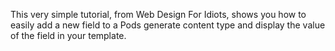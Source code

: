 <script>
{
    "title": "Adding A New Field And Displaying It In A Template",
    "excerpt": "This very simple tutorial, from Web Design For Idiots,  shows you how to easily add a new field to a Pods generate content type and display the value of the field in your template.",
    "author": "lindsayanng",
    "link": "http://webdesignforidiots.net/2013/03/adding-a-new-field-to-the-page-edit-screen-and-displaying-that-in-your-template-using-pods/",
    "termSlugs": {
        "tutorial_type": [
            "using-pods-templates", "beginner", "adding-custom-fields",
        ]
    },
    "customFields: [
    {"key":"_yoast_wpseo_title", "value": "Adding A New Field And Displaying It In A Template - Pods Framework"},
    {"key":"_yoast_wpseo_metadesc", "value": "This very simple tutorial shows you how to easily add a new field to a Pods generate content type and display the value of the field in your template."}
    ]
}
</script>
This very simple tutorial, from Web Design For Idiots,  shows you how to easily add a new field to a Pods generate content type and display the value of the field in your template.
